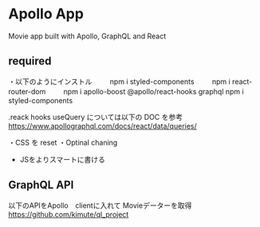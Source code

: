 # Apollo App

Movie app built with Apollo, GraphQL and React

## required

・以下のようにインストル
　　 npm i styled-components
　　 npm i react-router-dom
　　 npm i apollo-boost @apollo/react-hooks graphql
    npm i styled-components

.reack hooks useQuery については以下の DOC を参考
https://www.apollographql.com/docs/react/data/queries/

・CSS を reset
・Optinal chaning
  - JSをよりスマートに書ける
## GraphQL API

以下のAPIをApollo　clientに入れて Movieデーターを取得
https://github.com/kimute/ql_project
